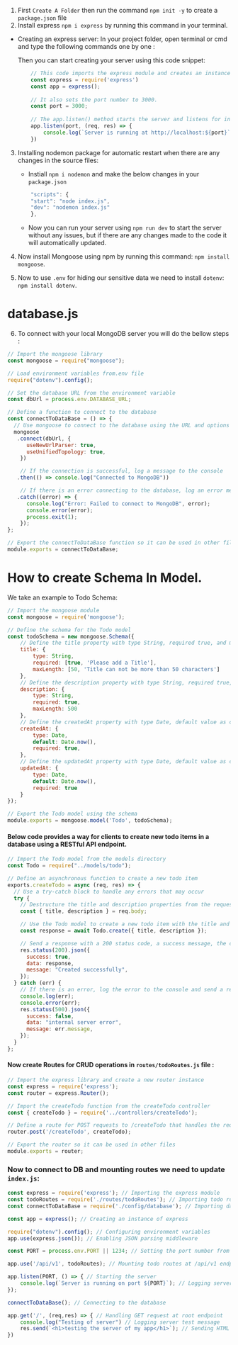 1. First `Create A Folder` then run the command `npm init -y`  to create a `package.json` file
2. Install express `npm i express` by running this command in your terminal.
- Creating  an express server:
   In your project folder, open terminal or cmd and type the following commands one by one :

   Then you can start creating your server using this code snippet:
    ```jsx
        // This code imports the express module and creates an instance of an express app.
        const express = require('express')
        const app = express();
        
        // It also sets the port number to 3000.
        const port = 3000;
        
        // The app.listen() method starts the server and listens for incoming requests.
        app.listen(port, (req, res) => {
            console.log(`Server is running at http://localhost:${port}`)
        })
    ```
3. Installing nodemon package for automatic restart when there are any changes in the source files:
    - Instiall `npm i nodemon` and make the below changes in your `package.json`
    
    ```jsx
        "scripts": {
        "start": "node index.js",
        "dev": "nodemon index.js"
        },
    ```
    - Now  you can run your server using `npm run dev` to start the server without any issues, but if there are any changes made to the code it will automatically updated.    

4. Now install Mongoose using  npm by running this command: `npm install mongoose`.
5. Now to use `.env` for hiding our sensitive data we need to install `dotenv`: `npm install dotenv`.

# database.js

6. To connect with  your local MongoDB server you will do the bellow  steps :

```javascript
// Import the mongoose library
const mongoose = require("mongoose");

// Load environment variables from.env file
require("dotenv").config();

// Set the database URL from the environment variable
const dbUrl = process.env.DATABASE_URL;

// Define a function to connect to the database
const connectToDataBase = () => {
  // Use mongoose to connect to the database using the URL and options
  mongoose
   .connect(dbUrl, {
      useNewUrlParser: true,
      useUnifiedTopology: true,
    })

    // If the connection is successful, log a message to the console
   .then(() => console.log("Connected to MongoDB"))

    // If there is an error connecting to the database, log an error message and the error to the console, and exit the process
   .catch((error) => {
      console.log("Error: Failed to connect to MongoDB", error);
      console.error(error);
      process.exit(1);
    });
};

// Export the connectToDataBase function so it can be used in other files
module.exports = connectToDataBase;
```
# How to create Schema In Model.
 We take an example to Todo Schema:

``` javascript
// Import the mongoose module
const mongoose = require('mongoose');

// Define the schema for the Todo model
const todoSchema = new mongoose.Schema({
    // Define the title property with type String, required true, and max length 50
    title: {
        type: String,
        required: [true, 'Please add a Title'],
        maxLength: [50, 'Title can not be more than 50 characters']
    },
    // Define the description property with type String, required true, and max length 50
    description: {
        type: String,
        required: true,
        maxLength: 500
    },
    // Define the createdAt property with type Date, default value as current date, and required true
    createdAt: {
        type: Date,
        default: Date.now(),
        required: true,
    },
    // Define the updatedAt property with type Date, default value as current date, and required true
    updatedAt: {
        type: Date,
        default: Date.now(),
        required: true
    }
});

// Export the Todo model using the schema
module.exports = mongoose.model('Todo', todoSchema);
```

#### Below code provides a way for clients to create new todo items in a database using a RESTful API endpoint.

```javascript
// Import the Todo model from the models directory
const Todo = require("../models/todo");

// Define an asynchronous function to create a new todo item
exports.createTodo = async (req, res) => {
  // Use a try-catch block to handle any errors that may occur
  try {
    // Destructure the title and description properties from the request body
    const { title, description } = req.body;

    // Use the Todo model to create a new todo item with the title and description from the request body
    const response = await Todo.create({ title, description });

    // Send a response with a 200 status code, a success message, the created todo item, and a success message
    res.status(200).json({
      success: true,
      data: response,
      message: "Created successfully",
    });
  } catch (err) {
    // If there is an error, log the error to the console and send a response with a 500 status code, a failure message, and the error message
    console.log(err);
    console.error(err);
    res.status(500).json({
      success: false,
      data: "internal server error",
      message: err.message,
    });
  }
};
```
#### Now create Routes  for CRUD operations in `routes/todoRoutes.js` file :

```javascript
// Import the express library and create a new router instance
const express = require('express');
const router = express.Router();

// Import the createTodo function from the createTodo controller
const { createTodo } = require('../controllers/createTodo');

// Define a route for POST requests to /createTodo that handles the request using the createTodo function
router.post('/createTodo', createTodo);

// Export the router so it can be used in other files
module.exports = router;
```

### Now to connect to DB and mounting  routes we need to update `index.js`:

```javascript
const express = require('express'); // Importing the express module
const todoRoutes = require('./routes/todoRoutes'); // Importing todo routes from todoRoutes file
const connectToDataBase = require('./config/database'); // Importing database connection from database file

const app = express(); // Creating an instance of express

require("dotenv").config(); // Configuring environment variables
app.use(express.json()); // Enabling JSON parsing middleware

const PORT = process.env.PORT || 1234; // Setting the port number from environment variable or defaulting to 1234

app.use('/api/v1', todoRoutes); // Mounting todo routes at /api/v1 endpoint

app.listen(PORT, () => { // Starting the server
    console.log(`Server is running on port ${PORT}`); // Logging server start message
});

connectToDataBase(); // Connecting to the database

app.get('/', (req,res) => { // Handling GET request at root endpoint
    console.log("Testing of server") // Logging server test message
    res.send(`<h1>testing the server of my app</h1>`); // Sending HTML response
})
```

